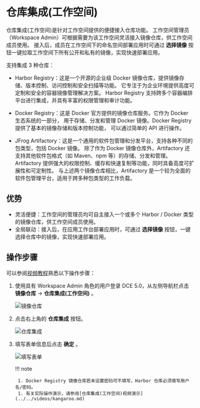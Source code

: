 # 仓库集成(工作空间)

仓库集成(工作空间)是针对工作空间提供的便捷接入仓库功能。
工作空间管理员（Workspace Admin）可根据需要为该工作空间灵活接入镜像仓库，供工作空间成员使用。
接入后，成员在工作空间下的命名空间部署应用时可通过 __选择镜像__ 按钮一键拉取工作空间下所有公开和私有的镜像，实现快速部署应用。

支持集成 3 种仓库：

- Harbor Registry：这是一个开源的企业级 Docker 镜像仓库，提供镜像存储、版本控制、访问控制和安全扫描等功能。
  它专注于为企业环境提供高度可定制和安全的容器镜像管理解决方案。
  Harbor Registry 支持跨多个容器编排平台进行集成，并具有丰富的权限管理和审计功能。

- Docker Registry：这是 Docker 官方提供的镜像仓库服务。它作为 Docker 生态系统的一部分，
  用于存储、分发和管理 Docker 镜像。Docker Registry 提供了基本的镜像存储和版本控制功能，
  可以通过简单的 API 进行操作。

- JFrog Artifactory：这是一个通用的软件包管理和分发平台，支持各种不同的包类型，包括 Docker 镜像。
  除了作为 Docker 镜像仓库外，Artifactory 还支持其他软件包格式（如 Maven、npm 等）的存储、分发和管理。
  Artifactory 提供强大的权限控制、缓存和快速复制等功能，同时具备高度可扩展性和可定制性。
  与上述两个镜像仓库相比，Artifactory 是一个较为全面的软件包管理平台，适用于跨多种包类型的工作负载。

## 优势

- 灵活便捷：工作空间的管理员均可自主接入一个或多个 Harbor / Docker 类型的镜像仓库，供工作空间成员使用。
- 全局联动：接入后，在应用工作台部署应用时，可通过 __选择镜像__ 按钮，一键选择仓库中的镜像，实现快速部署应用。

## 操作步骤

可以参阅[视频教程](../../videos/kangaroo.md#_2)熟悉以下操作步骤：

1. 使用具有 Workspace Admin 角色的用户登录 DCE 5.0，从左侧导航栏点击 __镜像仓库__ -> __仓库集成(工作空间)__ 。

    ![镜像仓库](https://docs.daocloud.io/daocloud-docs-images/docs/kangaroo/images/related01.png)

1. 点击右上角的 __仓库集成__ 按钮。

    ![仓库集成](https://docs.daocloud.io/daocloud-docs-images/docs/kangaroo/images/relate02.png)

1. 填写表单信息后点击 __确定__ 。

    ![填写表单](https://docs.daocloud.io/daocloud-docs-images/docs/kangaroo/images/relate03.png)

    !!! note

        1. Docker Registry 镜像仓库若未设置密码可不填写，Harbor 仓库必须填写用户名/密码。
        1. 有关实际操作演示，请参阅[仓库集成(工作空间)视频演示](../../videos/kangaroo.md)
